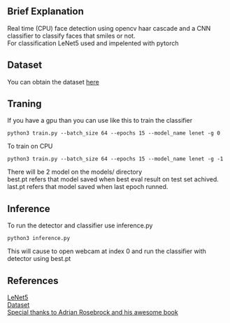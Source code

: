 ## Brief Explanation
Real time (CPU) face detection using opencv haar cascade and a CNN classifier to classify faces that smiles or not.<br/>
For classification LeNet5 used and impelented with pytorch<br/>

## Dataset
You can obtain the dataset [here](https://github.com/hromi/SMILEsmileD/tree/master/SMILEs)

## Traning

If you have a gpu than you can use like this to train the classifier
```
python3 train.py --batch_size 64 --epochs 15 --model_name lenet -g 0
```

To train on CPU
```
python3 train.py --batch_size 64 --epochs 15 --model_name lenet -g -1
```

There will be 2 model on the models/ directory<br/>
best.pt refers that model saved when best eval result on test set achived.<br/>
last.pt refers that model saved when last epoch runned.<br/>

## Inference

To run the detector and classifier use inference.py
```
python3 inference.py
```

This will cause to open webcam at index 0 and run the classifier with detector using best.pt

## References
[LeNet5](http://yann.lecun.com/exdb/publis/pdf/lecun-98.pdf)<br/>
[Dataset](https://github.com/hromi/SMILEsmileD/tree/master/SMILEs)<br/>
[Special thanks to Adrian Rosebrock and his awesome book](https://www.pyimagesearch.com/deep-learning-computer-vision-python-book/)<br/>